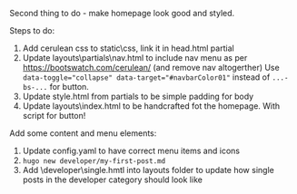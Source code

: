 Second thing to do - make homepage look good and styled.

Steps to do:
1. Add cerulean css to static\css\, link it in head.html partial
2. Update layouts\partials\nav.html to include nav menu as per https://bootswatch.com/cerulean/ (and remove nav altogerther)
   Use `data-toggle="collapse" data-target="#navbarColor01"` instead of `...-bs-...` for button. 
3. Update style.html from partials to be simple padding for body
5. Update layouts\index.html to be handcrafted fot the homepage. 
   With script for button!



Add some content and menu elements:
1. Update config.yaml to have correct menu items and icons
2. `hugo new developer/my-first-post.md`
3. Add \developer\single.hmtl into layouts folder to update how single posts in the developer category should look like
